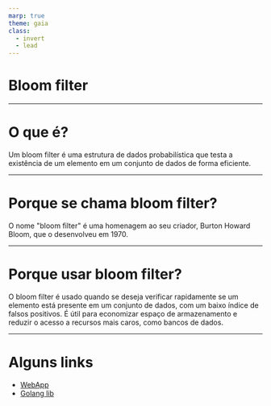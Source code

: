 ```yaml
---
marp: true
theme: gaia
class:
  - invert
  - lead
---
```


# Bloom filter

---

# O que é?
Um bloom filter é uma estrutura de dados probabilística que testa a existência de um elemento em um conjunto de dados de forma eficiente.

---

# Porque se chama bloom filter?
O nome "bloom filter" é uma homenagem ao seu criador, Burton Howard Bloom, que o desenvolveu em 1970.

---

# Porque usar bloom filter?
O bloom filter é usado quando se deseja verificar rapidamente se um elemento está presente em um conjunto de dados, com um baixo índice de falsos positivos. É útil para economizar espaço de armazenamento e reduzir o acesso a recursos mais caros, como bancos de dados.

---

# Alguns links

- [WebApp](https://programaai.github.io/bloom-filters/)
- [Golang lib](https://github.com/bits-and-blooms/bloom)
